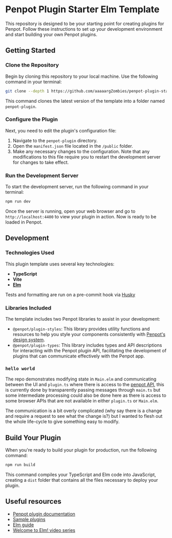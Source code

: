 # Penpot Plugin Starter Elm Template

This repository is designed to be your starting point for creating plugins for Penpot. Follow these instructions to set up your development environment and start building your own Penpot plugins.

## Getting Started

### Clone the Repository

Begin by cloning this repository to your local machine. Use the following command in your terminal:

```bash
git clone --depth 1 https://github.com/aaaaargZombies/penpot-plugin-starter-elm-template
```

This command clones the latest version of the template into a folder named `penpot-plugin`.

### Configure the Plugin

Next, you need to edit the plugin's configuration file:

1. Navigate to the `penpot-plugin` directory.
2. Open the `manifest.json` file located in the `/public` folder.
3. Make any necessary changes to the configuration. Note that any modifications to this file require you to restart the development server for changes to take effect.

### Run the Development Server

To start the development server, run the following command in your terminal:

```bash
npm run dev
```

Once the server is running, open your web browser and go to `http://localhost:4400` to view your plugin in action. Now is ready to be loaded in Penpot.

## Development

### Technologies Used

This plugin template uses several key technologies:

- **TypeScript**
- **Vite**
- **[Elm](https://elm-lang.org/)**

Tests and formatting are run on a pre-commit hook via [Husky](https://typicode.github.io/husky/)

### Libraries Included

The template includes two Penpot libraries to assist in your development:

- `@penpot/plugin-styles`: This library provides utility functions and resources to help you style your components consistently with [Penpot's design system](https://penpot.github.io/penpot-plugins/).
- `@penpot/plugin-types`: This library includes types and API descriptions for interacting with the Penpot plugin API, facilitating the development of plugins that can communicate effectively with the Penpot app.

### `hello world`

The repo demonstrates modifying state in `Main.elm` and communicating between the UI and `plugin.ts` where there is access to the [penpot API](https://penpot-docs-plugins.pages.dev/technical-guide/plugins/api/), this is currently done by transparently passing messages through `main.ts` but some intermediate processing could also be done here as there is access to some browser APIs that are not available in either `plugin.ts` or `Main.elm`.

The communication is a bit overly complicated (why say there is a change and require a request to see what the change is?) but I wanted to flesh out the whole life-cycle to give something easy to modify.

## Build Your Plugin

When you're ready to build your plugin for production, run the following command:

```bash
npm run build
```

This command compiles your TypeScript and Elm code into JavaScript, creating a `dist` folder that contains all the files necessary to deploy your plugin.

## Useful resources

- [Penpot plugin documentation](https://penpot-docs-plugins.pages.dev/technical-guide/plugins/)
- [Sample plugins](https://github.com/penpot/penpot-plugins)
- [Elm guide](https://guide.elm-lang.org/)
- [Welcome to Elm! video series](https://www.youtube.com/playlist?list=PLuGpJqnV9DXq_ItwwUoJOGk_uCr72Yvzb)
